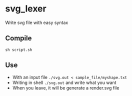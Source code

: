 # svg_lexer
Write svg file with easy syntax
## Compile
```
sh script.sh
```
## Use
* With an input file ```./svg.out < sample_file/myshape.txt```
* Writing in shell ```./svg.out``` and write what you want
* When you leave, it will be generate a render.svg file
